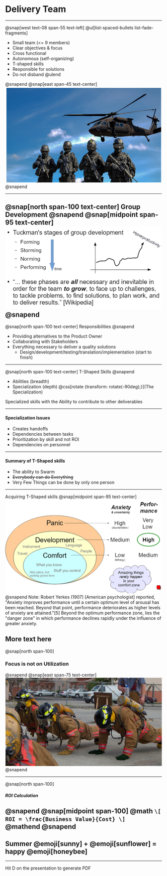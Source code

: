 # Delivery Team
---

@snap[west text-08 span-55 text-left]
@ul[list-spaced-bullets list-fade-fragments]
- Small team (<= 9 members)
- Clear objectives & focus
- Cross functional
- Autonomous (self-organizing)
- T-shaped skills
- Responsible for solutions
- Do not disband
@ulend

@snapend
@snap[east span-45 text-center]
![](assets/img/dev-team.png)
@snapend

---
@snap[north span-100 text-center]
Group Development
@snapend
@snap[midpoint span-95 text-center]
![](assets/img/tuckman.png)
@snapend
---
@snap[north span-100 text-center]
Responsibilities
@snapend

- Providing alternatives to the Product Owner
- Collaborating with Stakeholders
- Everything necessary to deliver a quality solutions   
    - Design/development/testing/translation/implementation (start to finish)
---
@snap[north span-100 text-center]
T-Shaped Skills
@snapend
- Abilities (breadth)
- Specialization (depth)
@css[rotate {transform: rotate(-90deg);}](The Specialization)

Specialized skills
with the
Ability to contribute to other deliverables

---
#### Specialization Issues
- Creates handoffs
- Dependencies between tasks
- Prioritization by skill and not ROI
- Dependencies on personnel
---
#### Summary of T-Shaped skills
- The ability to Swarm
- ~~Everybody can do Everything~~
- Very Few Things can be done by only one person

---
Acquiring T-Shaped skills
@snap[midpoint span-95 text-center]
![](assets/img/panic-zone.png)
@snapend
Note:
Robert Yerkes (1907) [American psychologist] reported, "Anxiety improves performance until a certain optimum level of arousal has been reached. Beyond that point, performance deteriorates as higher levels of anxiety are attained."[5] Beyond the optimum performance zone, lies the "danger zone" in which performance declines rapidly under the influence of greater anxiety.

More text here
---
@snap[north span-100]
### Focus is not on Utilization
@snapend
@snap[east span-75 text-center]
![](assets/img/slack.png)
@snapend



---
@snap[north span-100]
##### ROI Calculation
@snapend
@snap[midpoint span-100]
@math
`\[
ROI = \frac{Business Value}{Cost}
\]`
@mathend
@snapend
---
## Summer @emoji[sunny] + @emoji[sunflower] = happy @emoji[honeybee]
---
Hit D on the presentation to generate PDF
